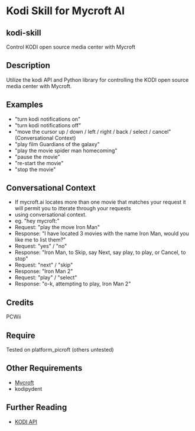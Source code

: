 # Kodi Skill for Mycroft AI
## kodi-skill
Control KODI open source media center with Mycroft

## Description 
Utilize the kodi API and Python library for controlling the KODI open source media center with Mycroft.
## Examples 
* "turn kodi notifications on"
* "turn kodi notifications off"
* "move the cursor up / down / left / right / back / select / cancel" (Conversational Context)
* "play film Guardians of the galaxy"
* "play the movie spider man homecoming"
* "pause the movie"
* "re-start the movie"
* "stop the movie"
## Conversational Context
* If mycroft.ai locates more than one movie that matches your request it will permit you to itterate through your requests
* using conversational context.
* eg. "hey mycroft:"
* Request: "play the move Iron Man"
* Response: "I have located 3 movies with the name Iron Man, would you like me to list them?"
* Request: "yes" / "no"
* Response: "Iron Man, to Skip, say Next, say play, to play, or Cancel, to stop"
* Request: "next" / "skip"
* Response: "Iron Man 2"
* Request: "play" / "select"
* Response: "o-k, attempting to play, Iron Man 2"
## Credits
PCWii
## Require 
Tested on platform_picroft (others untested) 
## Other Requirements
- [Mycroft](https://docs.mycroft.ai/installing.and.running/installation)
- kodipydent
## Further Reading
- [KODI API](https://kodi.wiki/index.php?title=JSON-RPC_API/v6)
